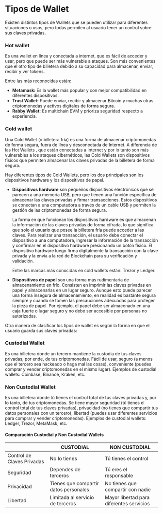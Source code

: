 # Tipos de Wallet

Existen distintos tipos de Wallets que se pueden utilizar para diferentes situaciones o usos, pero todas permiten al usuario tener un control sobre sus claves privadas.

### **Hot wallet**

Es una wallet en línea y conectada a internet, que es fácil de acceder y usar, pero que puede ser más vulnerable a ataques. Son más convenientes que el otro tipo de billetera debido a su capacidad para almacenar, enviar, recibir y ver tokens.

Entre las más reconocidas están:

* **Metamask:** Es la wallet más popular y con mejor compatibilidad en diferentes dispositivos.
* **Trust Wallet:** Puede enviar, recibir y almacenar Bitcoin y muchas otras criptomonedas y activos digitales de forma segura.
* **Rabby Wallet:** Es multichain EVM y prioriza seguridad respecto a experiencia.

### **Cold wallet**

Una Cold Wallet (o billetera fría) es una forma de almacenar criptomonedas de forma segura, fuera de línea y desconectada de Internet. A diferencia de las Hot Wallets , que están conectadas a Internet y por lo tanto son más vulnerables a los ataques cibernéticos, las Cold Wallets son dispositivos físicos que permiten almacenar las claves privadas de la billetera de forma segura.

Hay diferentes tipos de Cold Wallets, pero los dos principales son los dispositivos hardware y los dispositivos de papel.

*   **Dispositivos hardware** son pequeños dispositivos electrónicos que se parecen a una memoria USB, pero que tienen una función específica de almacenar las claves privadas y firmar transacciones. Estos dispositivos se conectan a una computadora a través de un cable USB y permiten la gestión de las criptomonedas de forma segura.

    La forma en que funcionan los dispositivos hardware es que almacenan la información de las claves privadas de forma cifrada, lo que significa que solo el usuario que posee la billetera fría puede acceder a las claves. Para realizar una transacción, el usuario debe conectar el dispositivo a una computadora, ingresar la información de la transacción y confirmar en el dispositivo hardware presionando un botón físico. El dispositivo hardware luego firma digitalmente la transacción con la clave privada y la envía a la red de Blockchain para su verificación y validación.

    Entre las marcas más conocidas en cold wallets están: Trezor y Ledger.
* **Dispositivos de papel** son una forma más rudimentaria de almacenamiento en frío. Consisten en imprimir las claves privadas en papel y almacenarlas en un lugar seguro. Aunque esto puede parecer una forma insegura de almacenamiento, en realidad es bastante segura siempre y cuando se tomen las precauciones adecuadas para proteger la pieza de papel. Por ejemplo, el papel debe ser almacenado en una caja fuerte o lugar seguro y no debe ser accesible por personas no autorizadas.

Otra manera de clasificar los tipos de wallet es según la forma en que el usuario guarda sus claves privadas:

### **Custodial Wallet**

Es una billetera donde un tercero mantiene la custodia de tus claves privadas, por ende, de tus criptomonedas. Fácil de usar, seguro (a menos que el tercero sea hackeado o haga mal las cosas), conveniente (puedes comprar y vender criptomonedas en el mismo lugar). Ejemplos de custodial wallets: Coinbase, Binance, Kraken, etc.

### **Non Custodial Wallet**

Es una billetera donde tú tienes el control total de tus claves privadas y, por lo tanto, de tus criptomonedas. Se tiene mayor seguridad (tú tienes el control total de tus claves privadas), privacidad (no tienes que compartir tus datos personales con un tercero), libertad (puedes usar diferentes servicios para comprar y vender criptomonedas). Ejemplos de custodial wallets: Ledger, Trezor, MetaMask, etc.

#### Comparación Custodial y Non Custodial Wallets

|                            | CUSTODIAL                             | NON CUSTODIAL                            |
| -------------------------- | ------------------------------------- | ---------------------------------------- |
| Control de Claves Privadas | No lo tienes                          | Tú tienes el control                     |
| Seguridad                  | Dependes de terceros                  | Tú eres el responsable                   |
| Privacidad                 | Tienes que compartir datos personales | No tienes que compartir con nadie        |
| Libertad                   | Limitada al servicio de terceros      | Mayor libertad para diferentes servicios |

